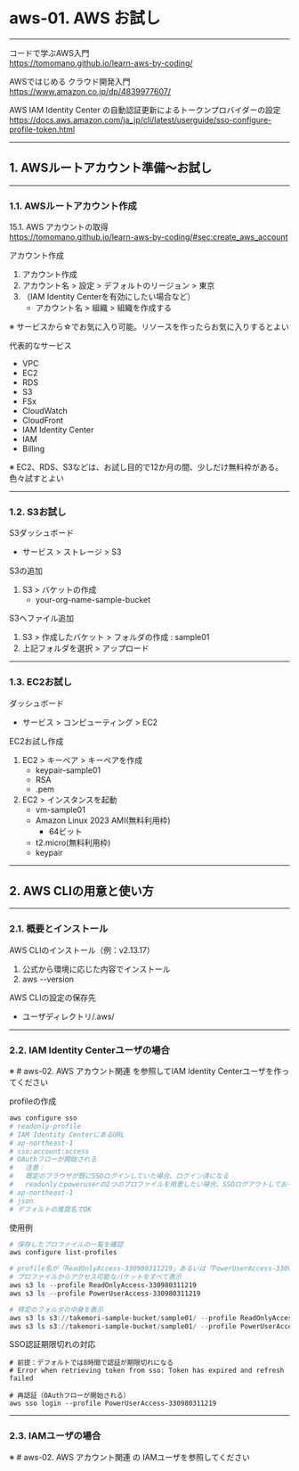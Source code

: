 # aws-01. AWS お試し
________________________________________
コードで学ぶAWS入門  
https://tomomano.github.io/learn-aws-by-coding/

AWSではじめる クラウド開発入門  
https://www.amazon.co.jp/dp/4839977607/

AWS IAM Identity Center の自動認証更新によるトークンプロバイダーの設定  
https://docs.aws.amazon.com/ja_jp/cli/latest/userguide/sso-configure-profile-token.html
________________________________________
## 1. AWSルートアカウント準備～お試し
________________________________________
### 1.1. AWSルートアカウント作成

15.1. AWS アカウントの取得  
https://tomomano.github.io/learn-aws-by-coding/#sec:create_aws_account

アカウント作成

1. アカウント作成
2. アカウント名 > 設定 > デフォルトのリージョン > 東京
3. （IAM Identity Centerを有効にしたい場合など）
    - アカウント名 > 組織 > 組織を作成する

※ サービスから☆でお気に入り可能。リソースを作ったらお気に入りするとよい

代表的なサービス

- VPC
- EC2
- RDS
- S3
- FSx
- CloudWatch
- CloudFront
- IAM Identity Center
- IAM
- Billing

※ EC2、RDS、S3などは、お試し目的で12か月の間、少しだけ無料枠がある。色々試すとよい

________________________________________
### 1.2. S3お試し

S3ダッシュボード

- サービス > ストレージ > S3

S3の追加

1. S3 > バケットの作成
    - your-org-name-sample-bucket

S3へファイル追加

1. S3 > 作成したバケット > フォルダの作成 : sample01
2. 上記フォルダを選択 > アップロード

________________________________________
### 1.3. EC2お試し

ダッシュボード

- サービス > コンピューティング > EC2

EC2お試し作成

1. EC2 > キーペア > キーペアを作成
    - keypair-sample01
    - RSA
    - .pem
2. EC2 > インスタンスを起動
    - vm-sample01
    - Amazon Linux 2023 AMI(無料利用枠)
        - 64ビット
    - t2.micro(無料利用枠)
    - keypair

________________________________________
## 2. AWS CLIの用意と使い方
________________________________________
### 2.1. 概要とインストール

AWS CLIのインストール（例：v2.13.17）

1. 公式から環境に応じた内容でインストール
2. aws --version

AWS CLIの設定の保存先

- ユーザディレクトリ/.aws/

________________________________________
### 2.2. IAM Identity Centerユーザの場合

※ # aws-02. AWS アカウント関連 を参照してIAM Identity Centerユーザを作ってください

profileの作成

```powershell
aws configure sso
# readonly-profile
# IAM Identity CenterにあるURL
# ap-northeast-1
# sso:account:access
# OAuthフローが開始される
#   注意：
#   既定のブラウザが既にSSOログインしていた場合、ログイン済になる
#   readonlyとpoweruserの2つのプロファイルを用意したい場合、SSOログアウトしておくこと
# ap-northeast-1
# json
# デフォルトの推奨名でOK
```

使用例

```powershell
# 保存したプロファイルの一覧を確認
aws configure list-profiles

# profile名が「ReadOnlyAccess-330980311219」あるいは「PowerUserAccess-330980311219」の例
# プロファイルからアクセス可能なバケットをすべて表示
aws s3 ls --profile ReadOnlyAccess-330980311219
aws s3 ls --profile PowerUserAccess-330980311219

# 特定のフォルダの中身を表示
aws s3 ls s3://takemori-sample-bucket/sample01/ --profile ReadOnlyAccess-330980311219
aws s3 ls s3://takemori-sample-bucket/sample01/ --profile PowerUserAccess-330980311219
```

SSO認証期限切れの対応

```text
# 前提：デフォルトでは8時間で認証が期限切れになる
# Error when retrieving token from sso: Token has expired and refresh failed

# 再認証（OAuthフローが開始される）
aws sso login --profile PowerUserAccess-330980311219
```

________________________________________
### 2.3. IAMユーザの場合

※ # aws-02. AWS アカウント関連 の IAMユーザを参照してください